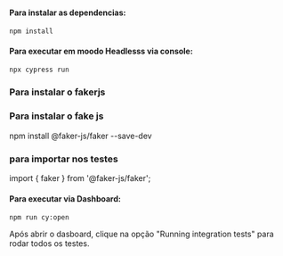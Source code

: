 #### Para instalar as dependencias:
```
npm install 
```

#### Para executar em moodo Headlesss via console:
```
npx cypress run
```

### Para instalar o fakerjs

### Para instalar o fake js
npm install @faker-js/faker --save-dev

### para importar nos testes
import { faker } from '@faker-js/faker';

#### Para executar via Dashboard:
```
npm run cy:open 
```
Após abrir o dasboard, clique na opção "Running integration tests" para rodar todos os testes.






